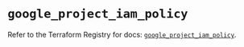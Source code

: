# `google_project_iam_policy`

Refer to the Terraform Registry for docs: [`google_project_iam_policy`](https://registry.terraform.io/providers/hashicorp/google-beta/5.39.1/docs/resources/google_project_iam_policy).
